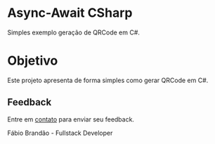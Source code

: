 # Async-Await CSharp
Simples exemplo geração de QRCode em C#.

# Objetivo
Este projeto apresenta de forma simples como gerar QRCode em C#.

## Feedback

Entre em <a href="http://www.fabiobrandao.net.br/" target="_blank">contato</a> para enviar seu feedback.

Fábio Brandão - Fullstack Developer